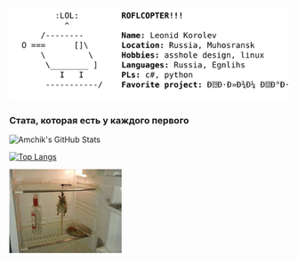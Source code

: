 ![ROFLCOPTER!!!](https://raw.githubusercontent.com/Amchik/Amchik/master/roflcopter.svg "ROFLCOPTER!!!")

### Стата, которая есть у каждого первого

![Amchik's GitHub Stats](https://github-readme-stats.vercel.app/api?username=amchik&show_icons=true)

[![Top Langs](https://github-readme-stats.vercel.app/api/top-langs/?username=amchik)](https://github.com/anuraghazra/github-readme-stats)

<img src="https://raw.githubusercontent.com/Amchik/Amchik/master/mouse.webp" height="auto" width="40%">
